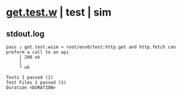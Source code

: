# [get.test.w](../../../../../../examples/tests/sdk_tests/api/get.test.w) | test | sim

## stdout.log
```log
pass ┌ get.test.wsim » root/env0/test:http.get and http.fetch can preform a call to an api
     │ 200 ok
     │ 
     └ ok
 
Tests 1 passed (1)
Test Files 1 passed (1)
Duration <DURATION>
```

